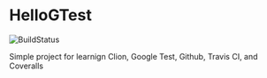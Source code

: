 # HelloGTest
![[BuildStatus](https://travis-ci.org/JasonPries/HelloGTest)](https://travis-ci.org/JasonPries/HelloGTest.svg?branch=master)

Simple project for learnign Clion, Google Test, Github, Travis CI, and Coveralls
